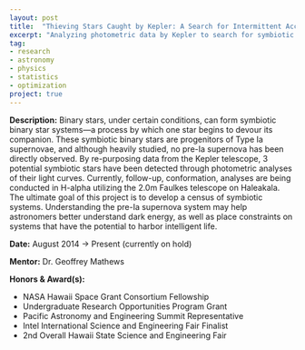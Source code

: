 ```yaml
---
layout: post
title:  "Thieving Stars Caught by Kepler: A Search for Intermittent Accretors in Kepler Binary Systems"
excerpt: "Analyzing photometric data by Kepler to search for symbiotic binary systems."
tag:
- research
- astronomy
- physics
- statistics
- optimization
project: true
---
```


**Description:** Binary stars, under certain conditions, can form symbiotic binary star systems—a process by which one star begins to devour its companion. These symbiotic binary stars are progenitors of Type Ia supernovae, and although heavily studied, no pre-Ia supernova has been directly observed. By re-purposing data from the Kepler telescope, 3 potential symbiotic stars have been detected through photometric analyses of their light curves. Currently, follow-up, conformation, analyses are being conducted in H-alpha utilizing the 2.0m Faulkes telescope on Haleakala. The ultimate goal of this project is to develop a census of symbiotic systems. Understanding the pre-Ia supernova system may help astronomers better understand dark energy, as well as place constraints on systems that have the potential to harbor intelligent life.

**Date:** August 2014 → Present (currently on hold)

**Mentor:** Dr. Geoffrey Mathews

**Honors & Award(s):**

- NASA Hawaii Space Grant Consortium Fellowship
- Undergraduate Research Opportunities Program Grant
- Pacific Astronomy and Engineering Summit Representative
- Intel International Science and Engineering Fair Finalist
- 2nd Overall Hawaii State Science and Engineering Fair
